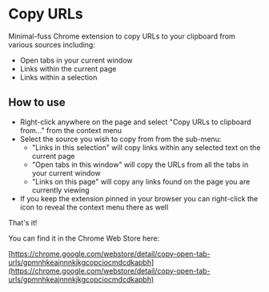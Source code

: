 # Copy URLs

Minimal-fuss Chrome extension to copy URLs to your clipboard from various sources including:

- Open tabs in your current window
- Links within the current page
- Links within a selection

## How to use

- Right-click anywhere on the page and select "Copy URLs to clipboard from..." from the context menu
- Select the source you wish to copy from from the sub-menu:
  - "Links in this selection" will copy links within any selected text on the current page
  - "Open tabs in this window" will copy the URLs from all the tabs in your current window
  - "Links on this page" will copy any links found on the page you are currently viewing
- If you keep the extension pinned in your browser you can right-click the icon to reveal the context menu there as well

That's it!

You can find it in the Chrome Web Store here:

[https://chrome.google.com/webstore/detail/copy-open-tab-urls/gpmnhkeajnnnkjkgcopciocmdcdkapbh](https://chrome.google.com/webstore/detail/copy-open-tab-urls/gpmnhkeajnnnkjkgcopciocmdcdkapbh)

